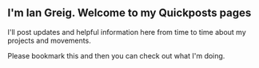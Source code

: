 ## I'm Ian Greig. Welcome to my Quickposts pages

I'll post updates and helpful information here from time to time about my projects and movements.

Please bookmark this and then you can check out what I'm doing.
